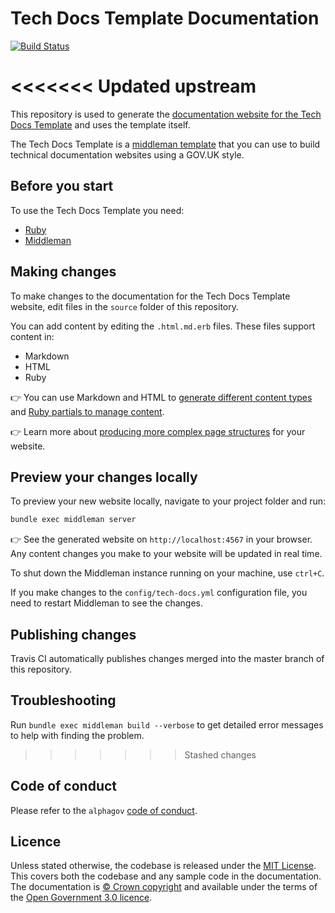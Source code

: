 # Tech Docs Template Documentation

[![Build Status](https://travis-ci.org/alphagov/tdt-documentation.svg?branch=master)](https://travis-ci.org/alphagov/tdt-documentation)

<<<<<<< Updated upstream
=======
This repository is used to generate the [documentation website for the Tech Docs Template][tdt-docs] and uses the template itself.

The Tech Docs Template is a [middleman template][mmt] that
you can use to build technical documentation websites using a GOV.UK style.

## Before you start

To use the Tech Docs Template you need:

- [Ruby][install-ruby]
- [Middleman][install-middleman]

## Making changes

To make changes to the documentation for the Tech Docs Template website, edit files in the `source` folder of this repository.

You can add content by editing the `.html.md.erb` files. These files support content in:

- Markdown
- HTML
- Ruby

👉 You can use Markdown and HTML to [generate different content types][example-content] and [Ruby partials to manage content][partials].

👉 Learn more about [producing more complex page structures][multipage] for your website.

## Preview your changes locally

To preview your new website locally, navigate to your project folder and run:

```sh
bundle exec middleman server
```

👉 See the generated website on `http://localhost:4567` in your browser. Any content changes you make to your website will be updated in real time.

To shut down the Middleman instance running on your machine, use `ctrl+C`.

If you make changes to the `config/tech-docs.yml` configuration file, you need to restart Middleman to see the changes.

## Publishing changes

Travis CI automatically publishes changes merged into the master branch of this repository.

## Troubleshooting

Run `bundle exec middleman build --verbose` to get detailed error messages to help with finding the problem.

>>>>>>> Stashed changes
## Code of conduct

Please refer to the `alphagov` [code of conduct](https://github.com/alphagov/code-of-conduct).

## Licence

Unless stated otherwise, the codebase is released under the [MIT License](LICENSE). This covers both the codebase and any sample code in the documentation.
The documentation is [© Crown copyright](http://www.nationalarchives.gov.uk/information-management/re-using-public-sector-information/copyright-and-re-use/crown-copyright/) and available under the terms of the [Open Government 3.0 licence](https://www.nationalarchives.gov.uk/doc/open-government-licence/version/3/).

[mmt]: https://middlemanapp.com/advanced/project_templates/
[tdt-docs]: https://tdt-documentation.london.cloudapps.digital

[config]: https://tdt-documentation.london.cloudapps.digital/configuration-options.html#configuration-options
[frontmatter]: https://tdt-documentation.london.cloudapps.digital/frontmatter.html#frontmatter
[multipage]: https://tdt-documentation.london.cloudapps.digital/multipage.html#build-a-multipage-site
[example-content]: https://tdt-documentation.london.cloudapps.digital/content.html#content-examples
[partials]: https://tdt-documentation.london.cloudapps.digital/single_page.html#add-partial-lines
[contribute]: https://github.com/alphagov/tech-docs-gem/blob/master/CONTRIBUTING.md
[install-ruby]: https://tdt-documentation.london.cloudapps.digital/install_macs.html#install-ruby
[install-middleman]: https://tdt-documentation.london.cloudapps.digital/install_macs.html#install-middleman

